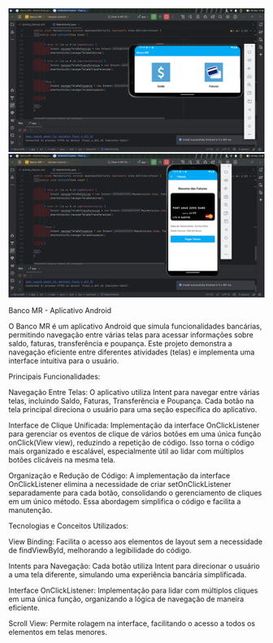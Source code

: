 <img src="bancomr.png" alt="Texto alternativo" width="900"/>

<img src="bancomr2.png" alt="Texto alternativo" width="900"/>



Banco MR - Aplicativo Android


O Banco MR é um aplicativo Android que simula funcionalidades bancárias, permitindo navegação entre várias telas para acessar informações sobre saldo, faturas, transferência e poupança. Este projeto demonstra a navegação eficiente entre diferentes atividades (telas) e implementa uma interface intuitiva para o usuário.


Principais Funcionalidades:

Navegação Entre Telas: O aplicativo utiliza Intent para navegar entre várias telas, incluindo Saldo, Faturas, Transferência e Poupança. Cada botão na tela principal direciona o usuário para uma seção específica do aplicativo.

Interface de Clique Unificada: Implementação da interface OnClickListener para gerenciar os eventos de clique de vários botões em uma única função onClick(View view), reduzindo a repetição de código. Isso torna o código mais organizado e escalável, especialmente útil ao lidar com múltiplos botões clicáveis na mesma tela.

Organização e Redução de Código: A implementação da interface OnClickListener elimina a necessidade de criar setOnClickListener separadamente para cada botão, consolidando o gerenciamento de cliques em um único método. Essa abordagem simplifica o código e facilita a manutenção.


Tecnologias e Conceitos Utilizados:

View Binding: Facilita o acesso aos elementos de layout sem a necessidade de findViewById, melhorando a legibilidade do código.

Intents para Navegação: Cada botão utiliza Intent para direcionar o usuário a uma tela diferente, simulando uma experiência bancária simplificada.

Interface OnClickListener: Implementação para lidar com múltiplos cliques em uma única função, organizando a lógica de navegação de maneira eficiente.

Scroll View: Permite rolagem na interface, facilitando o acesso a todos os elementos em telas menores.

